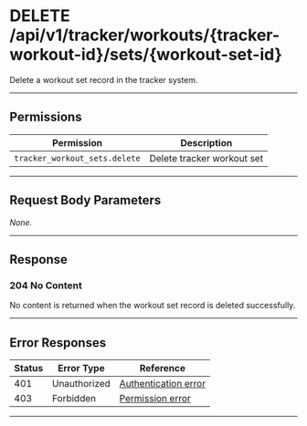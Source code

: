 # DELETE /api/v1/tracker/workouts/{tracker-workout-id}/sets/{workout-set-id}

Delete a workout set record in the tracker system.


---

## Permissions
| Permission                      | Description                |
|----------------------------------|----------------------------|
| `tracker_workout_sets.delete`    | Delete tracker workout set |

---

## Request Body Parameters
_None._

---

## Response

### 204 No Content
No content is returned when the workout set record is deleted successfully.

---

## Error Responses
| Status | Error Type         | Reference                                                      |
|--------|--------------------|----------------------------------------------------------------|
| 401    | Unauthorized       | [Authentication error](../../../_globals/authentication-errors.md) |
| 403    | Forbidden          | [Permission error](../../../_globals/permission-errors.md)         |

---
